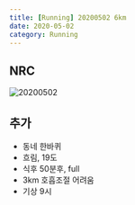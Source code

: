 ```yaml
---
title: [Running] 20200502 6km 
date: 2020-05-02
category: Running
---
```


## NRC

![20200502](/img/runnging/20200502.jpg)

## 추가

*   동네 한바퀴
*   흐림, 19도
*   식후 50분후, full
*   3km 호흡조절 어려움
*   기상 9시
